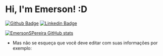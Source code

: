 # Hi, I'm Emerson! :D

[![Github Badge](https://img.shields.io/badge/-Github-000?style=flat-square&logo=Github&logoColor=white&link=https://github.com/EmersonSPereira)](https://github.com/EmersonSPereira)
[![Linkedin Badge](https://img.shields.io/badge/-LinkedIn-blue?style=flat-square&logo=Linkedin&logoColor=white&link=https://www.linkedin.com/in/emersonsousapereira/)](https://www.linkedin.com/in/emersonsousapereira/)


[![EmersonSPereira GitHub stats](https://github-readme-stats.vercel.app/api?username=EmersonSPereira)](https://github.com/EmersonSPereira/github-readme-stats)

- Mas não se esqueça que você deve editar com suas informações por exemplo:

